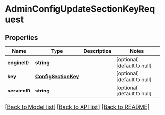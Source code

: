 # AdminConfigUpdateSectionKeyRequest

## Properties
Name | Type | Description | Notes
------------ | ------------- | ------------- | -------------
**engineID** | **string** |  | [optional] [default to null]
**key** | [**ConfigSectionKey**](ConfigSectionKey.md) |  | [optional] [default to null]
**serviceID** | **string** |  | [optional] [default to null]

[[Back to Model list]](../README.md#documentation-for-models) [[Back to API list]](../README.md#documentation-for-api-endpoints) [[Back to README]](../README.md)

<style>
     p, ul, ol, li { font-size: 18px !important;}
</style>


